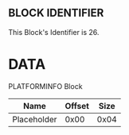 ## BLOCK IDENTIFIER
This Block's Identifier is 26.
# DATA
PLATFORMINFO Block

| Name | Offset | Size |
|--------|---------|------
| Placeholder | 0x00 | 0x04 |
